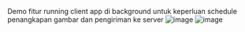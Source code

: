 Demo fitur running client app di background untuk keperluan schedule penangkapan gambar dan pengiriman ke server
![image](https://github.com/tegar-anggana/faceroom_cctv/assets/80917799/2d5f157c-291c-4a9e-bb72-5ef06253515e)
![image](https://github.com/tegar-anggana/faceroom_cctv/assets/80917799/54d4b5da-68e6-4afe-bdd8-0c924a318611)
